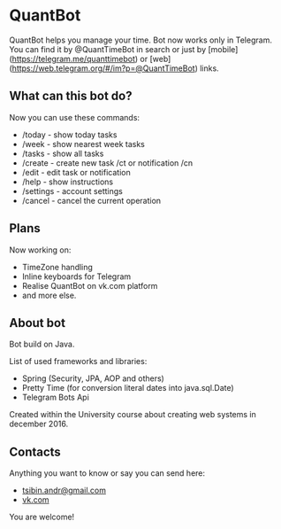 # QuantBot

QuantBot helps you manage your time. Bot now works only in Telegram. You can find it by @QuantTimeBot in search or just by [mobile] (https://telegram.me/quanttimebot) or [web] (https://web.telegram.org/#/im?p=@QuantTimeBot) links.

## What can this bot do?

Now you can use these commands:
- /today - show today tasks
- /week - show nearest week tasks
- /tasks - show all tasks
- /create - create new task /ct or notification /cn
- /edit - edit task or notification
- /help - show instructions
- /settings - account settings
- /cancel - cancel the current operation

## Plans

Now working on:
- TimeZone handling
- Inline keyboards for Telegram
- Realise QuantBot on vk.com platform
- and more else.

## About bot

Bot build on Java.

List of used frameworks and libraries:
- Spring (Security, JPA, AOP and others)
- Pretty Time (for conversion literal dates into java.sql.Date)
- Telegram Bots Api

Created within the University course about creating web systems in december 2016.

## Contacts

Anything you want to know or say you can send here:
- tsibin.andr@gmail.com
- [vk.com](https://vk.com/id24276156)

You are welcome!
